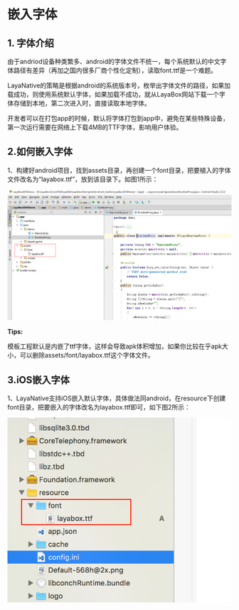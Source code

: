 
# 嵌入字体

## 1. 字体介绍

由于andriod设备种类繁多、android的字体文件不统一，每个系统默认的中文字体路径有差异（再加之国内很多厂商个性化定制），读取font.ttf是一个难题。

LayaNative的策略是根据android的系统版本号，枚举出字体文件的路径，如果加载成功，则使用系统默认字体，如果加载不成功，就从LayaBox网站下载一个字体存储到本地，第二次进入时，直接读取本地字体。

开发者可以在打包app的时候，默认将字体打包到app中，避免在某些特殊设备，第一次运行需要在网络上下载4MB的TTF字体，影响用户体验。

## 2.如何嵌入字体

1、构建好android项目，找到assets目录，再创建一个font目录，把要植入的字体文件改名为“layabox.ttf”，放到该目录下。如图1所示：

![图1](img/1.jpg)


**Tips:** 

模板工程默认是内嵌了ttf字体，这样会导致apk体积增加，如果你比较在乎apk大小，可以删除assets/font/layabox.ttf这个字体文件。

## 3.iOS嵌入字体

1、LayaNative支持iOS嵌入默认字体，具体做法同android，在resource下创建font目录，把要嵌入的字体改名为layabox.ttf即可，如下图2所示：   

![图2](img/2.png)